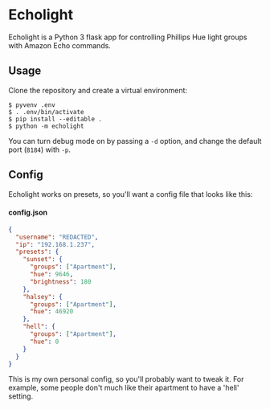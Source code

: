 # Echolight

Echolight is a Python 3 flask app for controlling Phillips Hue light groups
with Amazon Echo commands.

## Usage

Clone the repository and create a virtual environment:

```
$ pyvenv .env
$ . .env/bin/activate
$ pip install --editable .
$ python -m echolight
```

You can turn debug mode on by passing a `-d` option, and change the default
port (`8184`) with `-p`.

## Config

Echolight works on presets, so you'll want a config file that looks like this:

#### config.json

```json
{
  "username": "REDACTED",
  "ip": "192.168.1.237",
  "presets": {
    "sunset": {
      "groups": ["Apartment"],
      "hue": 9646,
      "brightness": 180
    },
    "halsey": {
      "groups": ["Apartment"],
      "hue": 46920
    },
    "hell": {
      "groups": ["Apartment"],
      "hue": 0
    }
  }
}
```

This is my own personal config, so you'll probably want to tweak it. For
example, some people don't much like their apartment to have a 'hell' setting.
